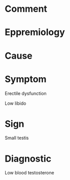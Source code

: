 # Comment

# Eppremiology

# Cause

# Symptom

Erectile dysfunction

Low libido

# Sign

Small testis

# Diagnostic

Low blood testosterone
